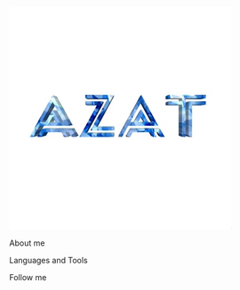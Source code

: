 ![Header](https://github.com/AzatNu/AzatNu/blob/main/assets/iHVKhzbM5ScjFqxtf-dld1c8C2VDYtkmOL3akWrVeqSzYcTdKvusB63rmK51NzsSjdK1y6cg.jpg)

About me

Languages and Tools

Follow me